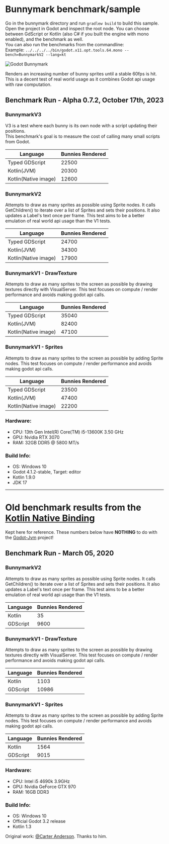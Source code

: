 # Bunnymark benchmark/sample

Go in the bunnymark directory and run `gradlew build` to build this sample.  
Open the project in Godot and inspect the root node. 
You can choose between GdScript or Kotlin (also C# if you built the engine with mono enabled), and the benchmark as well.  
You can also run the benchmarks from the commandline:  
Example: `../../../../bin/godot.x11.opt.tools.64.mono --bench=BunnymarkV2 --lang=kt`

![Godot Bunnymark](images/banner.png)

Renders an increasing number of bunny sprites until a stable 60fps is hit.  This is a decent test of real world usage as it combines Godot api usage with raw computation.

## Benchmark Run - Alpha 0.7.2, October 17th, 2023 

### BunnymarkV3

V3 is a test where each bunny is its own node with a script updating their positions.  
This benchmark's goal is to measure the cost of calling many small scripts from Godot.

| Language             | Bunnies Rendered |
|----------------------|------------------|
| Typed GDScript       | 22500            |
| Kotlin(JVM)          | 20300            |
| Kotlin(Native image) | 12600            |

### BunnymarkV2

Attempts to draw as many sprites as possible using Sprite nodes.  It calls GetChildren() to iterate over a list of Sprites and sets their positions.  It also updates a Label's text once per frame.  This test aims to be a better emulation of real world api usage than the V1 tests.

| Language             | Bunnies Rendered |
|----------------------|------------------|
| Typed GDScript       | 24700            |
| Kotlin(JVM)          | 34300            |
| Kotlin(Native image) | 17900            |

### BunnymarkV1 - DrawTexture

Attempts to draw as many sprites to the screen as possible by drawing textures directly with VisualServer.  This test focuses on compute / render performance and avoids making godot api calls.

| Language             | Bunnies Rendered |
|----------------------|------------------|
| Typed GDScript       | 35040            |
| Kotlin(JVM)          | 82400            |
| Kotlin(Native image) | 47100            |

### BunnymarkV1 - Sprites

Attempts to draw as many sprites to the screen as possible by adding Sprite nodes.  This test focuses on compute / render performance and avoids making godot api calls.

| Language             | Bunnies Rendered |
|----------------------|------------------|
| Typed GDScript       | 23500            |
| Kotlin(JVM)          | 47400            |
| Kotlin(Native image) | 22200            |


### Hardware:

* CPU: 13th Gen Intel(R) Core(TM) i5-13600K 3.50 GHz
* GPU: Nvidia RTX 3070
* RAM: 32GB DDR5 @ 5800 MT/s

### Build Info:
* OS: Windows 10
* Godot 4.1.2-stable, Target: editor 
* Kotlin 1.9.0
* JDK 17



---

# Old benchmark results from the [Kotlin Native Binding](https://github.com/utopia-rise/godot-kotlin)
Kept here for reference. These numbers below have **NOTHING** to do with the [Godot-Jvm](https://github.com/utopia-rise/godot-jvm/) project!

## Benchmark Run - March 05, 2020

### BunnymarkV2

Attempts to draw as many sprites as possible using Sprite nodes.  It calls GetChildren() to iterate over a list of Sprites and sets their positions.  It also updates a Label's text once per frame.  This test aims to be a better emulation of real world api usage than the V1 tests.

| Language             | Bunnies Rendered |
|----------------------|------------------|
| Kotlin               | 35               |
| GDScript             | 9600             |

### BunnymarkV1 - DrawTexture

Attempts to draw as many sprites to the screen as possible by drawing textures directly with VisualServer.  This test focuses on compute / render performance and avoids making godot api calls.

| Language             | Bunnies Rendered |
|----------------------|------------------|
| Kotlin               | 1103             |
| GDScript             | 10986            |

### BunnymarkV1 - Sprites

Attempts to draw as many sprites to the screen as possible by adding Sprite nodes.  This test focuses on compute / render performance and avoids making godot api calls.

| Language             | Bunnies Rendered |
|----------------------|------------------|
| Kotlin               | 1564             |
| GDScript             | 9015             |

### Hardware:

* CPU: Intel i5 4690k 3.9GHz
* GPU: Nvidia GeForce GTX 970
* RAM: 16GB DDR3

### Build Info:
* OS: Windows 10
* Official Godot 3.2 release
* Kotlin 1.3


Original work: [@Carter Anderson](https://github.com/cart/godot3-bunnymark). Thanks to him.

